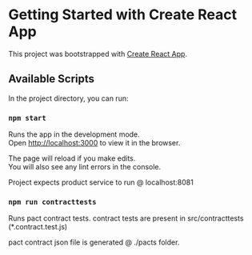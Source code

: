 # Getting Started with Create React App

This project was bootstrapped with [Create React App](https://github.com/facebook/create-react-app).

## Available Scripts

In the project directory, you can run:

### `npm start`

Runs the app in the development mode.\
Open [http://localhost:3000](http://localhost:3000) to view it in the browser.

The page will reload if you make edits.\
You will also see any lint errors in the console.

Project expects product service to run @ localhost:8081

### `npm run contracttests`

Runs pact contract tests. contract tests are present in src/contracttests (*.contract.test.js)

pact contract json file is generated @ ./pacts folder.